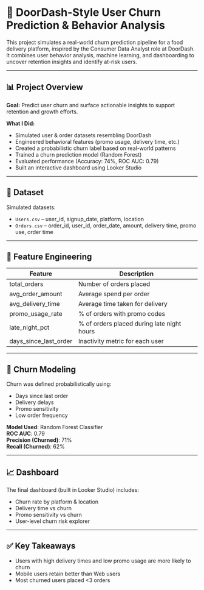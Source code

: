 # 🍔 DoorDash-Style User Churn Prediction & Behavior Analysis

This project simulates a real-world churn prediction pipeline for a food delivery platform, inspired by the Consumer Data Analyst role at DoorDash. It combines user behavior analysis, machine learning, and dashboarding to uncover retention insights and identify at-risk users.

---

## 📊 Project Overview

**Goal:** Predict user churn and surface actionable insights to support retention and growth efforts.

**What I Did:**
- Simulated user & order datasets resembling DoorDash
- Engineered behavioral features (promo usage, delivery time, etc.)
- Created a probabilistic churn label based on real-world patterns
- Trained a churn prediction model (Random Forest)
- Evaluated performance (Accuracy: 74%, ROC AUC: 0.79)
- Built an interactive dashboard using Looker Studio

---

## 📁 Dataset

Simulated datasets:
- `Users.csv` – user_id, signup_date, platform, location
- `Orders.csv` – order_id, user_id, order_date, amount, delivery time, promo use, order time

---

## 🔧 Feature Engineering

| Feature               | Description                                 |
|-----------------------|---------------------------------------------|
| total_orders          | Number of orders placed                     |
| avg_order_amount      | Average spend per order                     |
| avg_delivery_time     | Average time taken for delivery             |
| promo_usage_rate      | % of orders with promo codes                |
| late_night_pct        | % of orders placed during late night hours |
| days_since_last_order | Inactivity metric for each user            |

---

## 🧠 Churn Modeling

Churn was defined probabilistically using:
- Days since last order
- Delivery delays
- Promo sensitivity
- Low order frequency

**Model Used**: Random Forest Classifier  
**ROC AUC**: 0.79  
**Precision (Churned)**: 71%  
**Recall (Churned)**: 62%

---

## 📈 Dashboard

The final dashboard (built in Looker Studio) includes:
- Churn rate by platform & location
- Delivery time vs churn
- Promo sensitivity vs churn
- User-level churn risk explorer

---

## ✅ Key Takeaways

- Users with high delivery times and low promo usage are more likely to churn
- Mobile users retain better than Web users
- Most churned users placed <3 orders
